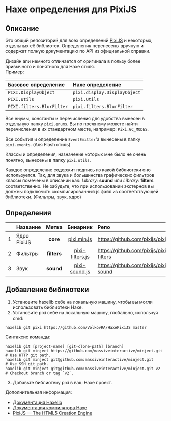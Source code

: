 # Haxe определения для PixiJS

Описание
------------------------------

Это общий репозиторий для всех определений [PixiJS](https://www.pixijs.com/) и некоторых,
отдельных её библиотек. Определения перенесены вручную и содержат полную документацию по API
из официальной справки.

Дизайн апи немного отличается от оригинала в пользу более привычного и понятного для Haxe стиля.  
Пример:

|Базовое определение|Haxe определение|
|:-|:-|
|`PIXI.DisplayObject`|`pixi.display.DisplayObject`|
|`PIXI.utils`|`pixi.Utils`|
|`PIXI.filters.BlurFilter`|`pixi.filters.BlurFilter`|

Все енумы, константы и перечисления для удобства вынесен в отдельную папку `pixi.enums`. Вы по прежнему
можете найти перечисления в их стандартном месте, например: `Pixi.GC_MODES`.

Все события и определение `EventEmitter`'а вынесены в папку `pixi.events`. (Аля Flash стиль)

Классы и определения, назначение которых мне было не очень понятно, вынесены в папку `pixi.utils`.

Каждое определение содержит подпись из какой библиотеки оно используется. Так, для звука и
большинства графических фильтров классы помечены в описании как: *Library:* **sound** или *Library:* **filters** соответственно. Не забудьте, что при использовании экстернов вы должны подключить скомпилированный js файл из соответствующей библиотеки.
(Фильтры, звук, ядро)

Определения
------------------------------
||Название|Метка|Бинарник|Репо|
|:-|:-|:-:|:-:|:-|
|1|Ядро PixiJS|**core**|[pixi.min.js](https://github.com/VolkovRA/HaxePixiJS/tree/master/bin/lib/pixi.min.js "pixi.min.js")|https://github.com/pixijs/pixi.js|
|2|Фильтры|**filters**|[pixi-filters.js](https://github.com/VolkovRA/HaxePixiJS/tree/master/bin/lib/pixi-filters.js "pixi-filters.js")|https://github.com/pixijs/pixi-filters|
|3|Звук|**sound**|[pixi-sound.js](https://github.com/VolkovRA/HaxePixiJS/tree/master/bin/lib/pixi-sound.js "pixi-sound.js")|https://github.com/pixijs/pixi-sound|

Добавление библиотеки
------------------------------

1. Установите haxelib себе на локальную машину, чтобы вы могли использовать библиотеки Haxe.
2. Установите pixi себе на локальную машину, глобально, используя cmd:
```
haxelib git pixi https://github.com/VolkovRA/HaxePixiJS master
```
Синтаксис команды:
```
haxelib git [project-name] [git-clone-path] [branch]
haxelib git minject https://github.com/massiveinteractive/minject.git         # Use HTTP git path.
haxelib git minject git@github.com:massiveinteractive/minject.git             # Use SSH git path.
haxelib git minject git@github.com:massiveinteractive/minject.git v2          # Checkout branch or tag `v2`.
```
3. Добавьте библиотеку pixi в ваш Haxe проект.

Дополнительная информация:
 * [Документация Haxelib](https://lib.haxe.org/documentation/using-haxelib/ "Using Haxelib")
 * [Документация компилятора Haxe](https://haxe.org/manual/compiler-usage-hxml.html "Configure compile.hxml")
 * [PixiJS — The HTML5 Creation Engine](https://www.pixijs.com/ "PixiJS — The HTML5 Creation Engine")